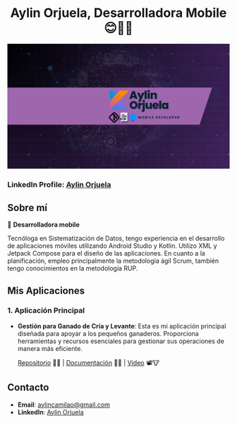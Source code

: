 <div align="center">
<h1>Aylin Orjuela, Desarrolladora Mobile 😊📱🤳</h1>
</div>

<p align="center">
  <img src="https://raw.githubusercontent.com/AylinOrjuela/AylinOrjuela/main/Banner.png" alt="BannerProfile">
</p>

<h3>LinkedIn Profile: 
<a href="https://www.linkedin.com/in/aylinorjuela">Aylin Orjuela</a></h3>

## Sobre mí

📲 **Desarrolladora mobile**

Tecnóloga en Sistematización de Datos, tengo experiencia en el desarrollo de aplicaciones móviles utilizando Android Studio y Kotlin. Utilizo XML y Jetpack Compose para el diseño de las aplicaciones. En cuanto a la planificación, empleo principalmente la metodología ágil Scrum, también tengo conocimientos en la metodología RUP.


## Mis Aplicaciones

### 1. Aplicación Principal

- **Gestión para Ganado de Cría y Levante**: Esta es mi aplicación principal diseñada para apoyar a los pequeños ganaderos. Proporciona herramientas y recursos esenciales para gestionar sus operaciones de manera más eficiente.

  [Repositorio](https://github.com/JuanPCFdev/LivestockProject) 📱🐄 | [Documentación](https://github.com/AylinOrjuela/DocumentacionGanaderia) 📄🐮 | [Video](https://www.youtube.com/watch?v=N9TQnIigtPM) 📽️🐮

## Contacto

- **Email**: aylincamilao@gmail.com
- **LinkedIn**: [Aylin Orjuela](https://www.linkedin.com/in/aylinorjuela)


